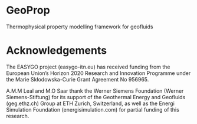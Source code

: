 # GeoProp
Thermophysical property modelling framework for geofluids


# Acknowledgements
The EASYGO project (easygo-itn.eu) has received funding from the European Union’s Horizon 2020 Research and Innovation Programme under the Marie Skłodowska-Curie Grant Agreement No 956965.  

A.M.M Leal and M.O Saar thank the Werner Siemens Foundation (Werner Siemens-Stiftung) for its support of the Geothermal Energy and Geofluids (geg.ethz.ch) Group at ETH Zurich, Switzerland, as well as the Energi Simulation Foundation (energisimulation.com) for partial funding of this research.
